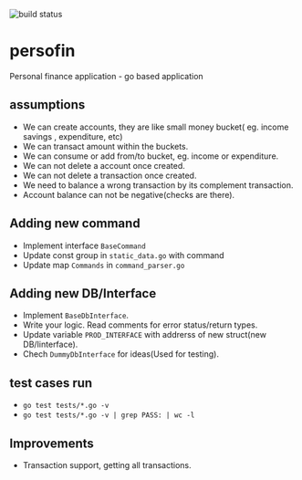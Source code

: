 ![build status](https://github.com/pogo420/persofin/actions/workflows/go.yml/badge.svg)

# persofin
Personal finance application - go based application 

## assumptions 
* We can create accounts, they are like small money bucket( eg. income savings , expenditure, etc)
* We can transact amount within the buckets.
* We can consume or add from/to bucket, eg. income or expenditure.
* We can not delete a account once created.
* We can not delete a transaction once created.
* We need to balance a wrong transaction by its complement transaction.
* Account balance can not be negative(checks are there).

## Adding new command  
* Implement interface `BaseCommand`
* Update const group in `static_data.go` with command 
* Update map `Commands` in `command_parser.go`

## Adding new DB/Interface
* Implement `BaseDbInterface`.
* Write your logic. Read comments for error status/return types.
* Update variable `PROD_INTERFACE` with addrerss of new struct(new DB/Iinterface).
* Chech `DummyDbInterface` for ideas(Used for testing).

## test cases run
* `go test tests/*.go -v`
* `go test tests/*.go -v | grep PASS: | wc -l`

## Improvements
* Transaction support, getting all transactions.
